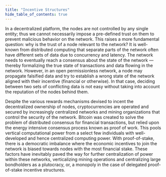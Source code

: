 ```yaml
---
title: "Incentive Structures"
hide_table_of_contents: true
---
```


<head>
  <title>Incentive Structures</title>
  <meta
    name="description"
    content=""
  />
</head>

<intro-end />

In a decentralized platform, the nodes are not controlled by any single entity;
thus we cannot necessarily impose a pre-defined trust on them to prevent malicious behavior on the network. This raises a more fundamental question:
why is the trust of a node relevant to the network? It is well-known from distributed computing that separate parts of the network often have different sets
of data due to concurrency and latency. The network needs to eventually reach a consensus about the state of the network — thereby
formalizing the true state of transactions and data flowing in the network. However, in an open permissionless network, a node may propagate falsified
data and try to establish a wrong state of the network aligned with their incentive (financial or otherwise). In that case, deciding between two
sets of conflicting data is not easy without taking into account the reputation of the nodes behind them.

Despite the various rewards mechanisms devised to incent the decentralized ownership of nodes, cryptocurrencies are operated and secured by increasingly centralized networks and mining organizations
that control the security of the network. Bitcoin was created to solve the problem of distributed consensus for financial transactions, but
relied upon the energy intensive consensus process known as proof of work. This pools vertical computational power from a select few individuals
with well-developed and hence centralized computing power. With proof-of-stake, there is a democratic imbalance where the economic
incentives to join the network is biased towards nodes with the most financial stake. These factors have inevitably paved the way for further
centralization of power within these networks, verticalizing mining operations and centralizing large bondholders as a plutocracy, or, a monopoly
in the case of delegated proof-of-stake incentive structures. 